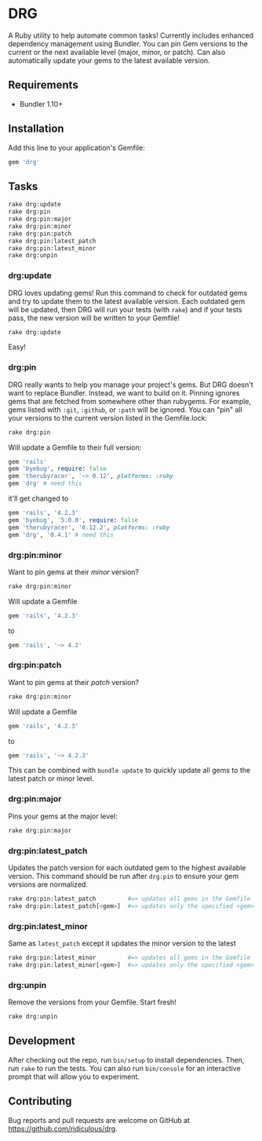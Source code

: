 # DRG

A Ruby utility to help automate common tasks! Currently includes enhanced dependency management using Bundler. You
can pin Gem versions to the current or the next available level (major, minor, or patch). Can also automatically
update your gems to the latest available version.

## Requirements

* Bundler 1.10+

## Installation

Add this line to your application's Gemfile:

```ruby
gem 'drg'
```

## Tasks

```bash
rake drg:update
rake drg:pin
rake drg:pin:major
rake drg:pin:minor
rake drg:pin:patch
rake drg:pin:latest_patch
rake drg:pin:latest_minor
rake drg:unpin
```

### drg:update

DRG loves updating gems! Run this command to check for outdated gems and try to update them to the latest available version.
Each outdated gem will be updated, then DRG will run your tests (with `rake`) and if your tests pass, the new version will be written to your Gemfile!

```bash
rake drg:update
```

Easy!

### drg:pin

DRG really wants to help you manage your project's gems. But DRG doesn't want to replace Bundler. Instead, we want to build on
it. Pinning ignores gems that are fetched from somewhere other than rubygems. For example, gems listed with `:git`, `:github`,
or `:path` will be ignored. You can "pin" all your versions to the current version listed in the Gemfile.lock:

```bash
rake drg:pin
```

Will update a Gemfile to their full version:

```ruby
gem 'rails'
gem 'byebug', require: false
gem 'therubyracer', '~> 0.12', platforms: :ruby
gem 'drg' # need this
```

it'll get changed to

```ruby
gem 'rails', '4.2.3'
gem 'byebug', '5.0.0', require: false
gem 'therubyracer', '0.12.2', platforms: :ruby
gem 'drg', '0.4.1' # need this
```

### drg:pin:minor

Want to pin gems at their _minor_ version?

```bash
rake drg:pin:minor
```

Will update a Gemfile

```ruby
gem 'rails', '4.2.3'
```

to 

```ruby
gem 'rails', '~> 4.2'
```

### drg:pin:patch

Want to pin gems at their _patch_ version?

```bash
rake drg:pin:minor
```

Will update a Gemfile

```ruby
gem 'rails', '4.2.3'
```

to 

```ruby
gem 'rails', '~> 4.2.3'
```

This can be combined with `bundle update` to quickly update all gems to the latest patch or minor level.

### drg:pin:major

Pins your gems at the major level:

 ```bash
 rake drg:pin:major
 ```

### drg:pin:latest_patch

Updates the patch version for each outdated gem to the highest available version. This command should be run after `drg:pin` to ensure your gem versions are normalized.

 ```bash
 rake drg:pin:latest_patch         #=> updates all gems in the Gemfile
 rake drg:pin:latest_patch[<gem>]  #=> updates only the specified <gem>
 ```

### drg:pin:latest_minor

Same as `latest_patch` except it updates the minor version to the latest

 ```bash
 rake drg:pin:latest_minor         #=> updates all gems in the Gemfile
 rake drg:pin:latest_minor[<gem>]  #=> updates only the specified <gem>
 ```

### drg:unpin

Remove the versions from your Gemfile. Start fresh!

```bash
rake drg:unpin
```

## Development

After checking out the repo, run `bin/setup` to install dependencies. Then, run `rake` to run the tests. 
You can also run `bin/console` for an interactive prompt that will allow you to experiment.

## Contributing

Bug reports and pull requests are welcome on GitHub at https://github.com/ridiculous/drg.
